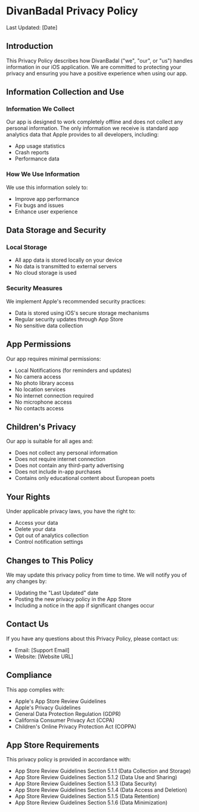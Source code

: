 # DivanBadal Privacy Policy

Last Updated: [Date]

## Introduction

This Privacy Policy describes how DivanBadal ("we", "our", or "us") handles information in our iOS application. We are committed to protecting your privacy and ensuring you have a positive experience when using our app.

## Information Collection and Use

### Information We Collect
Our app is designed to work completely offline and does not collect any personal information. The only information we receive is standard app analytics data that Apple provides to all developers, including:
- App usage statistics
- Crash reports
- Performance data

### How We Use Information
We use this information solely to:
- Improve app performance
- Fix bugs and issues
- Enhance user experience

## Data Storage and Security

### Local Storage
- All app data is stored locally on your device
- No data is transmitted to external servers
- No cloud storage is used

### Security Measures
We implement Apple's recommended security practices:
- Data is stored using iOS's secure storage mechanisms
- Regular security updates through App Store
- No sensitive data collection

## App Permissions

Our app requires minimal permissions:
- Local Notifications (for reminders and updates)
- No camera access
- No photo library access
- No location services
- No internet connection required
- No microphone access
- No contacts access

## Children's Privacy

Our app is suitable for all ages and:
- Does not collect any personal information
- Does not require internet connection
- Does not contain any third-party advertising
- Does not include in-app purchases
- Contains only educational content about European poets

## Your Rights

Under applicable privacy laws, you have the right to:
- Access your data
- Delete your data
- Opt out of analytics collection
- Control notification settings

## Changes to This Policy

We may update this privacy policy from time to time. We will notify you of any changes by:
- Updating the "Last Updated" date
- Posting the new privacy policy in the App Store
- Including a notice in the app if significant changes occur

## Contact Us

If you have any questions about this Privacy Policy, please contact us:
- Email: [Support Email]
- Website: [Website URL]

## Compliance

This app complies with:
- Apple's App Store Review Guidelines
- Apple's Privacy Guidelines
- General Data Protection Regulation (GDPR)
- California Consumer Privacy Act (CCPA)
- Children's Online Privacy Protection Act (COPPA)

## App Store Requirements

This privacy policy is provided in accordance with:
- App Store Review Guidelines Section 5.1.1 (Data Collection and Storage)
- App Store Review Guidelines Section 5.1.2 (Data Use and Sharing)
- App Store Review Guidelines Section 5.1.3 (Data Security)
- App Store Review Guidelines Section 5.1.4 (Data Access and Deletion)
- App Store Review Guidelines Section 5.1.5 (Data Retention)
- App Store Review Guidelines Section 5.1.6 (Data Minimization) 